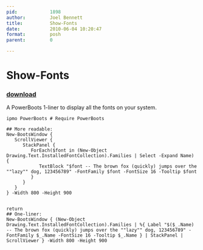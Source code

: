 ```yaml
---
pid:            1898
author:         Joel Bennett
title:          Show-Fonts
date:           2010-06-04 10:20:47
format:         posh
parent:         0

---
```


# Show-Fonts

### [download](//scripts/1898.ps1)

A PowerBoots 1-liner to display all the fonts on your system.

```posh
ipmo PowerBoots # Require PowerBoots

## More readable:
New-BootsWindow { 
   ScrollViewer { 
      StackPanel { 
         ForEach($font in (New-Object Drawing.Text.InstalledFontCollection).Families | Select -Expand Name) {
            TextBlock "$font -- The brown fox (quickly) jumps over the ""lazy"" dog, 123456789" -FontFamily $font -FontSize 16 -Tooltip $font
         }
      }
   }
} -Width 800 -Height 900


return
## One-liner:
New-BootsWindow { (New-Object Drawing.Text.InstalledFontCollection).Families | %{ Label "$($_.Name) -- The brown fox (quickly) jumps over the ""lazy"" dog, 123456789" -FontFamily $_.Name -FontSize 16 -Tooltip $_.Name } | StackPanel | ScrollViewer } -Width 800 -Height 900
```
